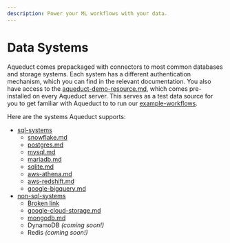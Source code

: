 ```yaml
---
description: Power your ML workflows with your data.
---
```


# Data Systems

Aqueduct comes prepackaged with connectors to most common databases and storage systems. Each system has a different authentication mechanism, which you can find in the relevant documentation. You also have access to the [aqueduct-demo-resource.md](aqueduct-demo-resource.md "mention"), which comes pre-installed on every Aqueduct server. This serves as a test data source for you to get familiar with Aqueduct to to run our [example-workflows](../../example-workflows/ "mention").

Here are the systems Aqueduct supports:

* [sql-systems](sql-systems/ "mention")
  * [snowflake.md](sql-systems/snowflake.md "mention")
  * [postgres.md](sql-systems/postgres.md "mention")
  * [mysql.md](sql-systems/mysql.md "mention")
  * [mariadb.md](sql-systems/mariadb.md "mention")
  * [sqlite.md](sql-systems/sqlite.md "mention")
  * [aws-athena.md](sql-systems/aws-athena.md "mention")
  * [aws-redshift.md](sql-systems/aws-redshift.md "mention")
  * [google-bigquery.md](sql-systems/google-bigquery.md "mention")
* [non-sql-systems](non-sql-systems/ "mention")&#x20;
  * [Broken link](broken-reference "mention")
  * [google-cloud-storage.md](non-sql-systems/google-cloud-storage.md "mention")
  * [mongodb.md](non-sql-systems/mongodb.md "mention")
  * DynamoDB _(coming soon!)_
  * Redis _(coming soon!)_
